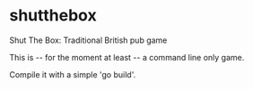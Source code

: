 # shutthebox
Shut The Box: Traditional British pub game

This is -- for the moment at least -- a command line only game.

Compile it with a simple 'go build'.
